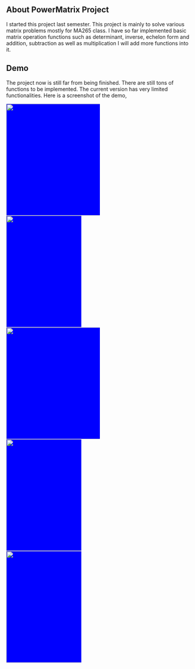 ## About PowerMatrix Project
I started this project last semester. This project is mainly to solve various matrix problems mostly for MA265 class. I have so far 
implemented basic matrix operation functions such as determinant, inverse, echelon form and addition, subtraction as well as multiplication
I will add more functions into it.

## Demo
The project now is still far from being finished. There are still tons of functions to be implemented. The current version has very limited functionalities. Here is a screenshot of the demo,

<div style="height:100%; width:100%" >
  <div id="leftThing" style="position: relative; width:50%; background-color:blue;">
    <img src="https://github.com/cty123/PowerMatrix/raw/master/img1.jpeg" width="300">
  </div>
  <div id="leftThing" style="position: relative; width:40%; background-color:blue;">
    <img src="https://github.com/cty123/PowerMatrix/raw/master/img2.jpeg" width="300">
  </div>
  <div id="leftThing" style="position: relative; width:50%; background-color:blue;">
    <img src="https://github.com/cty123/PowerMatrix/raw/master/img3.jpeg" width="300">
  </div>
  <div id="leftThing" style="position: relative; width:40%; background-color:blue;">
    <img src="https://github.com/cty123/PowerMatrix/raw/master/img4.jpeg" width="300">
  </div>
    <div id="leftThing" style="position: relative; width:40%; background-color:blue;">
    <img src="https://github.com/cty123/PowerMatrix/raw/master/img5.jpeg" width="300">
  </div>
</div>

Find echelon function and find reduced echelon function have been implemented, but due to some bugs, they are not included in the demo. This repo contains the PC version of the project rather than andorid. 

